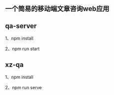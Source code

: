 ## 一个简易的移动端文章咨询web应用

## qa-server
1、npm install

2、npm run start

## xz-qa
1、npm install

2、npm run serve